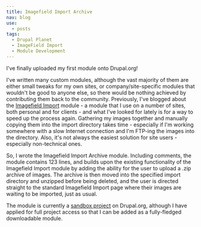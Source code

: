 ```yaml
---
title: Imagefield Import Archive
nav: blog
use:
  - posts
tags:
  - Drupal Planet
  - ImageField Import
  - Module Development
---
```

I've finally uploaded my first module onto Drupal.org!

I've written many custom modules, although the vast majority of them are either small tweaks for my own sites, or company/site-specific modules that wouldn't be good to anyone else, so there would be nothing achieved by contributing them back to the community. Previously, I've blogged about the [Imagefield Import](http://drupal.org/project/imagefield_import) module - a module that I use on a number of sites, both personal and for clients - and what I've looked for lately is for a way to speed up the process again. Gathering my images together and manually copying them into the import directory takes time - especially if I'm working somewhere with a slow Internet connection and I'm FTP-ing the images into the directory. Also, it's not always the easiest solution for site users - especially non-technical ones. 

So, I wrote the Imagefield Import Archive module. Including comments, the module contains 123 lines, and builds upon the existing functionality of the Imagefield Import module by adding the ability for the user to upload a .zip archive of images. The archive is then moved into the specified import directory and unzipped before being deleted, and the user is directed straight to the standard Imagefield Import page where their images are waiting to be imported, just as usual.

The module is currently a [sandbox project](http://drupal.org/sandbox/opdavies/1165110) on Drupal.org, although I have applied for full project access so that I can be added as a fully-fledged downloadable module.
